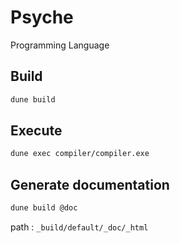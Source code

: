 # Psyche

Programming Language

## Build

```bash
dune build
```

## Execute

```bash
dune exec compiler/compiler.exe
```

## Generate documentation

```bash
dune build @doc
```

path : `_build/default/_doc/_html`
